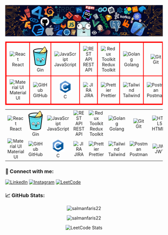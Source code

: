  <img src="img.webp" alt="Description" class="inline-image">
<style>

# Hi 👋, I'm Salman Faris

### A Passionate Full Stack Developer with a Love for Backend Magic! ✨

### 🔥 &nbsp; My Journey:

- 🔭 Currently diving deep into **E-Commerce** development, crafting seamless user experiences.
- 🌱 On an exciting learning adventure with **React**, enhancing my front-end skills to complement my backend expertise.
- 👨‍💻 Explore all my projects at [my portfolio](https://salmanfaris22.github.io/salmanfaris/)—where creativity meets code!
- 💬 Let's chat about **MERN stack** and **Golang**—my go-to technologies for building robust applications.
- 📫 Reach out to me at: **salmanfariskalm@gmail.com**—I'm always up for a good conversation!
- ⚡ Fun fact: **I think I'm funny**, and I promise my code is less of a joke than I am!

### 🛠️ Technologies & Tools I Work With:
  table {
    border-collapse: collapse;
    width: 100%;
    box-shadow: 0 0 10px rgba(255, 0, 0, 0.5); /* Adding a shadow effect */
  }
  td {
    border: 2px solid red;
    padding: 15px;
    backdrop-filter: blur(5px); /* Blurring the background */
  }
</style>
<table align="center" style="border: 2px solid red; border-collapse: collapse;">
  <tr>
    <td align="center" style="border: 2px solid red; padding: 10px;"><img src="https://techstack-generator.vercel.app/react-icon.svg" alt="React" width="65" /><br>React</td>
    <td align="center" style="border: 2px solid red; padding: 10px;"><img src="https://raw.githubusercontent.com/gin-gonic/logo/master/color.png" alt="Gin" width="65" /><br>Gin</td>
    <td align="center" style="border: 2px solid red; padding: 10px;"><img src="https://techstack-generator.vercel.app/js-icon.svg" alt="JavaScript" width="65" /><br>JavaScript</td>
    <td align="center" style="border: 2px solid red; padding: 10px;"><img src="https://techstack-generator.vercel.app/restapi-icon.svg" alt="REST API" width="62" /><br>REST API</td>
    <td align="center" style="border: 2px solid red; padding: 10px;"><img src="https://techstack-generator.vercel.app/redux-icon.svg" alt="Redux Toolkit" width="62" /><br>Redux Toolkit</td>
    <td align="center" style="border: 2px solid red; padding: 10px;"><img src="https://miro.medium.com/v2/resize:fit:500/1*lSUb1T4YW1td0UskwsGZ1w.gif" alt="Golang" width="48" /><br>Golang</td>
    <td align="center" style="border: 2px solid red; padding: 10px;"><img src="https://user-images.githubusercontent.com/25181517/192108372-f71d70ac-7ae6-4c0d-8395-51d8870c2ef0.png" alt="Git" width="48" /><br>Git</td>
    <td align="center" style="border: 2px solid red; padding: 10px;"><img src="https://skillicons.dev/icons?i=html" alt="HTML5" width="48" /><br>HTML5</td>
    <td align="center" style="border: 2px solid red; padding: 10px;"><img src="https://skillicons.dev/icons?i=css" alt="CSS" width="48" /><br>CSS</td>
    <td align="center" style="border: 2px solid red; padding: 10px;"><img src="https://skillicons.dev/icons?i=bootstrap" alt="Bootstrap" width="48" /><br>Bootstrap</td>
  </tr>
  <tr>
    <td align="center" style="border: 2px solid red; padding: 10px;"><img src="https://cdn.jsdelivr.net/gh/devicons/devicon/icons/materialui/materialui-original.svg" height="40" alt="Material UI" /><br>Material UI</td>
    <td align="center" style="border: 2px solid red; padding: 10px;"><img src="https://techstack-generator.vercel.app/github-icon.svg" alt="GitHub" width="65" /><br>GitHub</td>
    <td align="center" style="border: 2px solid red; padding: 10px;"><img src="https://raw.githubusercontent.com/devicons/devicon/master/icons/c/c-original.svg" alt="C" width="40" /><br>C</td>
    <td align="center" style="border: 2px solid red; padding: 10px;"><img src="https://w7.pngwing.com/pngs/935/1018/png-transparent-jira-cloud-macos-bigsur-icon-thumbnail.png" alt="JIRA" width="62" /><br>JIRA</td>
    <td align="center" style="border: 2px solid red; padding: 10px;"><img src="https://techstack-generator.vercel.app/prettier-icon.svg" alt="Prettier" width="62" /><br>Prettier</td>
    <td align="center" style="border: 2px solid red; padding: 10px;"><img src="https://skillicons.dev/icons?i=tailwind" alt="Tailwind" width="48" /><br>Tailwind</td>
    <td align="center" style="border: 2px solid red; padding: 10px;"><img src="https://www.vectorlogo.zone/logos/getpostman/getpostman-icon.svg" alt="Postman" width="40" /><br>Postman</td>
    <td align="center" style="border: 2px solid red; padding: 10px;"><img src="http://jwt.io/img/icon.svg" alt="JWT" width="62" /><br>JWT</td>
    <td align="center" style="border: 2px solid red; padding: 10px;"><img src="https://www.vectorlogo.zone/logos/figma/figma-icon.svg" alt="Figma" width="40" /><br>Figma</td>
  </tr>
</table>
<table align="center">
  <tr>
    <td align="center"><img src="https://techstack-generator.vercel.app/react-icon.svg" alt="React" width="65" /><br>React</td>
    <td align="center"><img src="https://raw.githubusercontent.com/gin-gonic/logo/master/color.png" alt="Gin" width="65" /><br>Gin</td>
    <td align="center"><img src="https://techstack-generator.vercel.app/js-icon.svg" alt="JavaScript" width="65" /><br>JavaScript</td>
    <td align="center"><img src="https://techstack-generator.vercel.app/restapi-icon.svg" alt="REST API" width="62" /><br>REST API</td>
    <td align="center"><img src="https://techstack-generator.vercel.app/redux-icon.svg" alt="Redux Toolkit" width="62" /><br>Redux Toolkit</td>
    <td align="center"><img src="https://miro.medium.com/v2/resize:fit:500/1*lSUb1T4YW1td0UskwsGZ1w.gif" alt="Golang" width="48" /><br>Golang</td>
    <td align="center"><img src="https://user-images.githubusercontent.com/25181517/192108372-f71d70ac-7ae6-4c0d-8395-51d8870c2ef0.png" alt="Git" width="48" /><br>Git</td>
    <td align="center"><img src="https://skillicons.dev/icons?i=html" alt="HTML5" width="48" /><br>HTML5</td>
    <td align="center"><img src="https://skillicons.dev/icons?i=css" alt="CSS" width="48" /><br>CSS</td>
    <td align="center"><img src="https://skillicons.dev/icons?i=bootstrap" alt="Bootstrap" width="48" /><br>Bootstrap</td>
  </tr>
  <tr>
    <td align="center"><img src="https://cdn.jsdelivr.net/gh/devicons/devicon/icons/materialui/materialui-original.svg" height="40" alt="Material UI" /><br>Material UI</td>
    <td align="center"><img src="https://techstack-generator.vercel.app/github-icon.svg" alt="GitHub" width="65" /><br>GitHub</td>
    <td align="center"><img src="https://raw.githubusercontent.com/devicons/devicon/master/icons/c/c-original.svg" alt="C" width="40" /><br>C</td>
    <td align="center"><img src="https://w7.pngwing.com/pngs/935/1018/png-transparent-jira-cloud-macos-bigsur-icon-thumbnail.png" alt="JIRA" width="62" /><br>JIRA</td>
    <td align="center"><img src="https://techstack-generator.vercel.app/prettier-icon.svg" alt="Prettier" width="62" /><br>Prettier</td>
    <td align="center"><img src="https://skillicons.dev/icons?i=tailwind" alt="Tailwind" width="48" /><br>Tailwind</td>
    <td align="center"><img src="https://www.vectorlogo.zone/logos/getpostman/getpostman-icon.svg" alt="Postman" width="40" /><br>Postman</td>
    <td align="center"><img src="http://jwt.io/img/icon.svg" alt="JWT" width="62" /><br>JWT</td>
    <td align="center"><img src="https://www.vectorlogo.zone/logos/figma/figma-icon.svg" alt="Figma" width="40" /><br>Figma</td>
  </tr>
</table>

### 🤝 Connect with me:

<p>
<a href="https://linkedin.com/in/salmanfaris" target="_blank"><img src="https://raw.githubusercontent.com/rahuldkjain/github-profile-readme-generator/master/src/images/icons/Social/linked-in-alt.svg" alt="LinkedIn" height="30" width="40" /></a>
<a href="https://instagram.com/salmanfarisz._____" target="_blank"><img src="https://raw.githubusercontent.com/rahuldkjain/github-profile-readme-generator/master/src/images/icons/Social/instagram.svg" alt="Instagram" height="30" width="40" /></a>
<a href="https://www.leetcode.com/salmanfaris" target="_blank"><img src="https://raw.githubusercontent.com/rahuldkjain/github-profile-readme-generator/master/src/images/icons/Social/leet-code.svg" alt="LeetCode" height="30" width="40" /></a>
</p>

### 📈 GitHub Stats:

<p align="center">
  <img src="https://github-readme-stats.vercel.app/api?username=salmanfaris22&show_icons=true&locale=en" alt="salmanfaris22" />
</p>
<p align="center">
  <img src="https://github-readme-streak-stats.herokuapp.com/?user=salmanfaris22&" alt="salmanfaris22" />
</p>
<p align="center">
  <img src="https://leetcard.jacoblin.cool/salman567633800?font=patrick_hand" alt="LeetCode Stats" />
</p>
